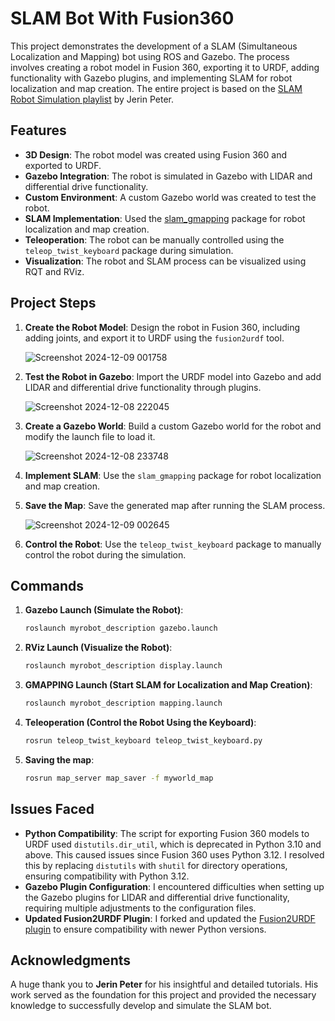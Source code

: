 # SLAM Bot With Fusion360

This project demonstrates the development of a SLAM (Simultaneous Localization and Mapping) bot using ROS and Gazebo. The process involves creating a robot model in Fusion 360, exporting it to URDF, adding functionality with Gazebo plugins, and implementing SLAM for robot localization and map creation. The entire project is based on the [SLAM Robot Simulation playlist](https://www.youtube.com/watch?v=cQh0gNfb6ro&list=PLXM8kq-f3YucvPdqchLU22WfUfjKCIqlO&ab_channel=JerinPeter) by Jerin Peter.

## Features
- **3D Design**: The robot model was created using Fusion 360 and exported to URDF.
- **Gazebo Integration**: The robot is simulated in Gazebo with LIDAR and differential drive functionality.
- **Custom Environment**: A custom Gazebo world was created to test the robot.
- **SLAM Implementation**: Used the [slam_gmapping](https://github.com/ros-perception/slam_gmapping) package for robot localization and map creation.
- **Teleoperation**: The robot can be manually controlled using the `teleop_twist_keyboard` package during simulation.
- **Visualization**: The robot and SLAM process can be visualized using RQT and RViz.

## Project Steps
1. **Create the Robot Model**: Design the robot in Fusion 360, including adding joints, and export it to URDF using the `fusion2urdf` tool.
   
   ![Screenshot 2024-12-09 001758](https://github.com/user-attachments/assets/d631e91e-2da0-4205-8904-06279217ca4a)

3. **Test the Robot in Gazebo**: Import the URDF model into Gazebo and add LIDAR and differential drive functionality through plugins.
   
   ![Screenshot 2024-12-08 222045](https://github.com/user-attachments/assets/22e8e54c-ecf8-4762-a287-adf614353673)

5. **Create a Gazebo World**: Build a custom Gazebo world for the robot and modify the launch file to load it.
   
   ![Screenshot 2024-12-08 233748](https://github.com/user-attachments/assets/db809819-5b22-4005-af2f-2a2a1c512cd4)

7. **Implement SLAM**: Use the `slam_gmapping` package for robot localization and map creation.
   
9. **Save the Map**: Save the generated map after running the SLAM process.
    
   ![Screenshot 2024-12-09 002645](https://github.com/user-attachments/assets/06b777b1-6304-459e-9275-830089f47fc5)

11. **Control the Robot**: Use the `teleop_twist_keyboard` package to manually control the robot during the simulation.

## Commands
1. **Gazebo Launch (Simulate the Robot)**:
   ```bash
   roslaunch myrobot_description gazebo.launch
   ```

2. **RViz Launch (Visualize the Robot)**:
   ```bash
   roslaunch myrobot_description display.launch
   ```

3. **GMAPPING Launch (Start SLAM for Localization and Map Creation)**:
   ```bash
   roslaunch myrobot_description mapping.launch
   ```

4. **Teleoperation (Control the Robot Using the Keyboard)**:
   ```bash
   rosrun teleop_twist_keyboard teleop_twist_keyboard.py
   ```
5. **Saving the map**:
   ```bash
   rosrun map_server map_saver -f myworld_map
   ```

## Issues Faced
- **Python Compatibility**: The script for exporting Fusion 360 models to URDF used `distutils.dir_util`, which is deprecated in Python 3.10 and above. This caused issues since Fusion 360 uses Python 3.12. I resolved this by replacing `distutils` with `shutil` for directory operations, ensuring compatibility with Python 3.12.
- **Gazebo Plugin Configuration**: I encountered difficulties when setting up the Gazebo plugins for LIDAR and differential drive functionality, requiring multiple adjustments to the configuration files.
- **Updated Fusion2URDF Plugin**: I forked and updated the [Fusion2URDF plugin](https://github.com/smtbhd32/fusion2urdf) to ensure compatibility with newer Python versions.

## Acknowledgments
A huge thank you to **Jerin Peter** for his insightful and detailed tutorials. His work served as the foundation for this project and provided the necessary knowledge to successfully develop and simulate the SLAM bot.
